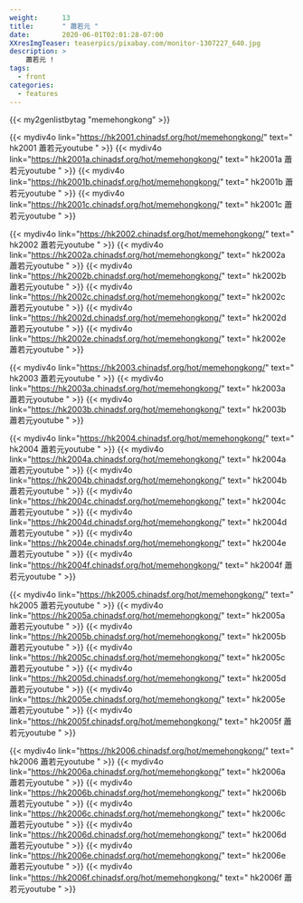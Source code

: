 ```yaml
---
weight:      13
title:       " 蕭若元 "
date:        2020-06-01T02:01:28-07:00
XXresImgTeaser: teaserpics/pixabay.com/monitor-1307227_640.jpg
description: >
    蕭若元 !
tags:
  - front
categories:
  - features
---
```


{{< my2genlistbytag "memehongkong" >}}

{{< mydiv4o link="https://hk2001.chinadsf.org/hot/memehongkong/"  text=" hk2001  蕭若元youtube " >}}
{{< mydiv4o link="https://hk2001a.chinadsf.org/hot/memehongkong/" text=" hk2001a  蕭若元youtube " >}}
{{< mydiv4o link="https://hk2001b.chinadsf.org/hot/memehongkong/" text=" hk2001b  蕭若元youtube " >}}
{{< mydiv4o link="https://hk2001c.chinadsf.org/hot/memehongkong/" text=" hk2001c  蕭若元youtube " >}}

{{< mydiv4o link="https://hk2002.chinadsf.org/hot/memehongkong/"  text=" hk2002  蕭若元youtube " >}}
{{< mydiv4o link="https://hk2002a.chinadsf.org/hot/memehongkong/" text=" hk2002a 蕭若元youtube " >}}
{{< mydiv4o link="https://hk2002b.chinadsf.org/hot/memehongkong/" text=" hk2002b 蕭若元youtube " >}}
{{< mydiv4o link="https://hk2002c.chinadsf.org/hot/memehongkong/" text=" hk2002c 蕭若元youtube " >}}
{{< mydiv4o link="https://hk2002d.chinadsf.org/hot/memehongkong/" text=" hk2002d 蕭若元youtube " >}}
{{< mydiv4o link="https://hk2002e.chinadsf.org/hot/memehongkong/" text=" hk2002e 蕭若元youtube " >}}

{{< mydiv4o link="https://hk2003.chinadsf.org/hot/memehongkong/"  text=" hk2003  蕭若元youtube " >}}
{{< mydiv4o link="https://hk2003a.chinadsf.org/hot/memehongkong/" text=" hk2003a 蕭若元youtube " >}}
{{< mydiv4o link="https://hk2003b.chinadsf.org/hot/memehongkong/" text=" hk2003b 蕭若元youtube " >}}

{{< mydiv4o link="https://hk2004.chinadsf.org/hot/memehongkong/"  text=" hk2004  蕭若元youtube " >}}
{{< mydiv4o link="https://hk2004a.chinadsf.org/hot/memehongkong/" text=" hk2004a 蕭若元youtube " >}}
{{< mydiv4o link="https://hk2004b.chinadsf.org/hot/memehongkong/" text=" hk2004b 蕭若元youtube " >}}
{{< mydiv4o link="https://hk2004c.chinadsf.org/hot/memehongkong/" text=" hk2004c 蕭若元youtube " >}}
{{< mydiv4o link="https://hk2004d.chinadsf.org/hot/memehongkong/" text=" hk2004d 蕭若元youtube " >}}
{{< mydiv4o link="https://hk2004e.chinadsf.org/hot/memehongkong/" text=" hk2004e 蕭若元youtube " >}}
{{< mydiv4o link="https://hk2004f.chinadsf.org/hot/memehongkong/" text=" hk2004f 蕭若元youtube " >}}


{{< mydiv4o link="https://hk2005.chinadsf.org/hot/memehongkong/"  text=" hk2005  蕭若元youtube " >}}
{{< mydiv4o link="https://hk2005a.chinadsf.org/hot/memehongkong/" text=" hk2005a 蕭若元youtube " >}}
{{< mydiv4o link="https://hk2005b.chinadsf.org/hot/memehongkong/" text=" hk2005b 蕭若元youtube " >}}
{{< mydiv4o link="https://hk2005c.chinadsf.org/hot/memehongkong/" text=" hk2005c 蕭若元youtube " >}}
{{< mydiv4o link="https://hk2005d.chinadsf.org/hot/memehongkong/" text=" hk2005d 蕭若元youtube " >}}
{{< mydiv4o link="https://hk2005e.chinadsf.org/hot/memehongkong/" text=" hk2005e 蕭若元youtube " >}}
{{< mydiv4o link="https://hk2005f.chinadsf.org/hot/memehongkong/" text=" hk2005f 蕭若元youtube " >}}

{{< mydiv4o link="https://hk2006.chinadsf.org/hot/memehongkong/"  text=" hk2006  蕭若元youtube " >}}
{{< mydiv4o link="https://hk2006a.chinadsf.org/hot/memehongkong/" text=" hk2006a 蕭若元youtube " >}}
{{< mydiv4o link="https://hk2006b.chinadsf.org/hot/memehongkong/" text=" hk2006b 蕭若元youtube " >}}
{{< mydiv4o link="https://hk2006c.chinadsf.org/hot/memehongkong/" text=" hk2006c 蕭若元youtube " >}}
{{< mydiv4o link="https://hk2006d.chinadsf.org/hot/memehongkong/" text=" hk2006d 蕭若元youtube " >}}
{{< mydiv4o link="https://hk2006e.chinadsf.org/hot/memehongkong/" text=" hk2006e 蕭若元youtube " >}}
{{< mydiv4o link="https://hk2006f.chinadsf.org/hot/memehongkong/" text=" hk2006f 蕭若元youtube " >}}



